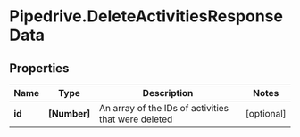 # Pipedrive.DeleteActivitiesResponseData

## Properties

Name | Type | Description | Notes
------------ | ------------- | ------------- | -------------
**id** | **[Number]** | An array of the IDs of activities that were deleted | [optional] 


